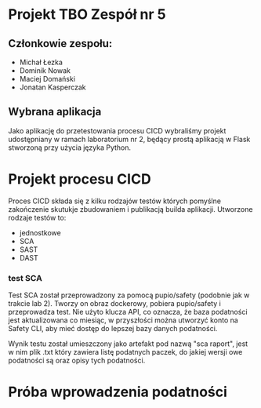 # Projekt TBO Zespół nr 5

## Członkowie zespołu:
- Michał Łezka
- Dominik Nowak
- Maciej Domański
- Jonatan Kasperczak

## Wybrana aplikacja
Jako aplikację do przetestowania procesu CICD wybraliśmy projekt udostępniany w ramach laboratorium nr 2, będący prostą aplikacją w Flask stworzoną przy użycia języka Python.

# Projekt procesu CICD

Proces CICD składa się z kilku rodzajów testów których pomyślne zakończenie skutukje zbudowaniem i publikacją builda aplikacji.
Utworzone rodzaje testów to:
- jednostkowe
- SCA
- SAST
- DAST

### test SCA

Test SCA został przeprowadzony za pomocą pupio/safety (podobnie jak w trakcie lab 2).
Tworzy on obraz dockerowy, pobiera pupio/safety i przeprowadza test.
Nie użyto klucza API, co oznacza, że baza podatności jest aktualizowana co miesiąc, w przyszłości można utworzyć konto na Safety CLI, aby mieć dostęp do lepszej bazy danych podatności.

Wynik testu został umieszczony jako artefakt pod nazwą "sca raport", jest w nim plik .txt który zawiera listę podatnych paczek, do jakiej wersji owe podatności są oraz opisy tych podatności.

# Próba wprowadzenia podatności